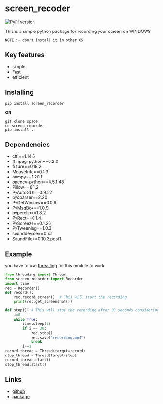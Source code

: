 # screen_recoder

[![PyPI version](https://badge.fury.io/py/screen-recorder-python.svg)](https://badge.fury.io/py/screen-recorder-python)


This is a simple python package for recording your screen on WINDOWS

``NOTE :- don't install it in other OS``

## Key features
* simple
* Fast
* efficient

## Installing

```
pip install screen_recorder
```

**OR**

```
git clone space
cd screen_recorder
pip install .
```
## Dependencies
* cffi==1.14.5
* ffmpeg-python==0.2.0
* future==0.18.2
* MouseInfo==0.1.3
* numpy==1.20.1
* opencv-python==4.5.1.48
* Pillow==8.1.2
* PyAutoGUI==0.9.52
* pycparser==2.20
* PyGetWindow==0.0.9
* PyMsgBox==1.0.9
* pyperclip==1.8.2
* PyRect==0.1.4
* PyScreeze==0.1.26
* PyTweening==1.0.3
* sounddevice==0.4.1
* SoundFile==0.10.3.post1

## Example
you have to use [threading](https://realpython.com/intro-to-python-threading/) for this module to work
```python
from threading import Thread
from screen_recorder import Recorder
import time
rec = Recorder() 
def record():
    rec.record_screen()  # This will start the recording
    print(rec.get_screenshot())

def stop(): # This will stop the recording after 30 seconds considering it takes 0 seconds inside the loop
    i=0
    while True:
        time.sleep(1)
        if i == 30:
            rec.stop()
            rec.save("recording.mp4")
            break
        i+=1
record_thread = Thread(target=record)
stop_thread = Thread(target=stop)
record_thread.start()
stop_thread.start()
```
## Links
* [github](https://github.com/Pranav433/screen_recorder)
* [package]()

